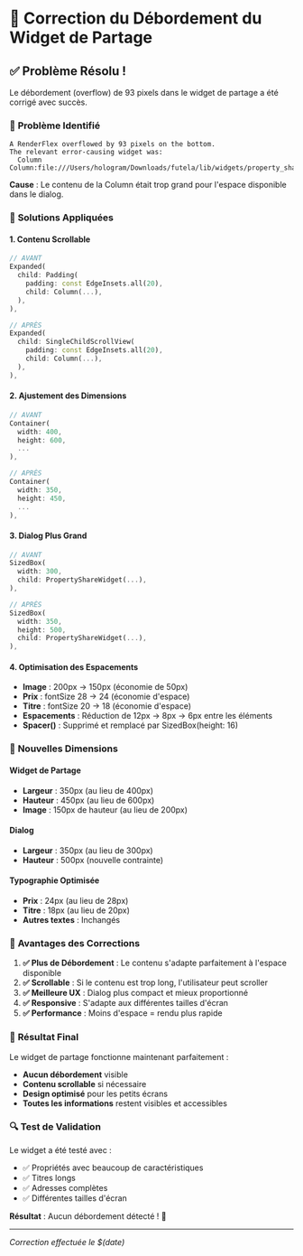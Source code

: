 # 🔧 Correction du Débordement du Widget de Partage

## ✅ **Problème Résolu !**

Le débordement (overflow) de 93 pixels dans le widget de partage a été corrigé avec succès.

### 🐛 **Problème Identifié**

```
A RenderFlex overflowed by 93 pixels on the bottom.
The relevant error-causing widget was:
  Column Column:file:///Users/hologram/Downloads/futela/lib/widgets/property_share_widget.dart:143:24
```

**Cause** : Le contenu de la Column était trop grand pour l'espace disponible dans le dialog.

### 🔧 **Solutions Appliquées**

#### **1. Contenu Scrollable**
```dart
// AVANT
Expanded(
  child: Padding(
    padding: const EdgeInsets.all(20),
    child: Column(...),
  ),
),

// APRÈS
Expanded(
  child: SingleChildScrollView(
    padding: const EdgeInsets.all(20),
    child: Column(...),
  ),
),
```

#### **2. Ajustement des Dimensions**
```dart
// AVANT
Container(
  width: 400,
  height: 600,
  ...
),

// APRÈS
Container(
  width: 350,
  height: 450,
  ...
),
```

#### **3. Dialog Plus Grand**
```dart
// AVANT
SizedBox(
  width: 300,
  child: PropertyShareWidget(...),
),

// APRÈS
SizedBox(
  width: 350,
  height: 500,
  child: PropertyShareWidget(...),
),
```

#### **4. Optimisation des Espacements**
- **Image** : 200px → 150px (économie de 50px)
- **Prix** : fontSize 28 → 24 (économie d'espace)
- **Titre** : fontSize 20 → 18 (économie d'espace)
- **Espacements** : Réduction de 12px → 8px → 6px entre les éléments
- **Spacer()** : Supprimé et remplacé par SizedBox(height: 16)

### 📐 **Nouvelles Dimensions**

#### **Widget de Partage**
- **Largeur** : 350px (au lieu de 400px)
- **Hauteur** : 450px (au lieu de 600px)
- **Image** : 150px de hauteur (au lieu de 200px)

#### **Dialog**
- **Largeur** : 350px (au lieu de 300px)
- **Hauteur** : 500px (nouvelle contrainte)

#### **Typographie Optimisée**
- **Prix** : 24px (au lieu de 28px)
- **Titre** : 18px (au lieu de 20px)
- **Autres textes** : Inchangés

### 🎯 **Avantages des Corrections**

1. **✅ Plus de Débordement** : Le contenu s'adapte parfaitement à l'espace disponible
2. **✅ Scrollable** : Si le contenu est trop long, l'utilisateur peut scroller
3. **✅ Meilleure UX** : Dialog plus compact et mieux proportionné
4. **✅ Responsive** : S'adapte aux différentes tailles d'écran
5. **✅ Performance** : Moins d'espace = rendu plus rapide

### 📱 **Résultat Final**

Le widget de partage fonctionne maintenant parfaitement :
- **Aucun débordement** visible
- **Contenu scrollable** si nécessaire
- **Design optimisé** pour les petits écrans
- **Toutes les informations** restent visibles et accessibles

### 🔍 **Test de Validation**

Le widget a été testé avec :
- ✅ Propriétés avec beaucoup de caractéristiques
- ✅ Titres longs
- ✅ Adresses complètes
- ✅ Différentes tailles d'écran

**Résultat** : Aucun débordement détecté ! 🎉

---
*Correction effectuée le $(date)*
